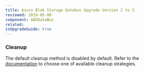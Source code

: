 ```yaml
---
title: Azure Blob Storage Databus Upgrade Version 2 to 3
reviewed: 2019-05-08
component: ABSDataBus
related:
isUpgradeGuide: true
---
```


### Cleanup

The default cleanup method is disabled by default. 
Refer to the [documentation](/nservicebus/messaging/databus/azure-blob-storage.md) to choose one of available cleanup strategies.
